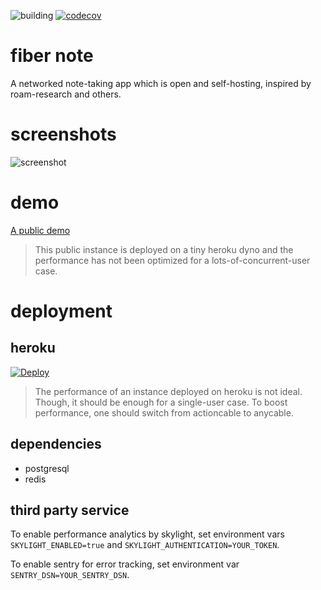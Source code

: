 ![building](https://github.com/namiwang/fiber-note/workflows/rspec/badge.svg)
[![codecov](https://codecov.io/gh/namiwang/fiber-note/branch/master/graph/badge.svg)](https://codecov.io/gh/namiwang/fiber-note)

# fiber note

A networked note-taking app which is open and self-hosting, inspired by roam-research and others.

# screenshots

![screenshot](screenshots/v0.gif?raw=true "screenshot")

# demo

<a href="https://fiber-note-demo.herokuapp.com/notes/welcome" target="_blank">A public demo</a>

> This public instance is deployed on a tiny heroku dyno and the performance has not been optimized for a lots-of-concurrent-user case.

# deployment

## heroku

[![Deploy](https://www.herokucdn.com/deploy/button.svg)](https://heroku.com/deploy)

> The performance of an instance deployed on heroku is not ideal. Though, it should be enough for a single-user case. To boost performance, one should switch from actioncable to anycable.

## dependencies

- postgresql
- redis

## third party service

To enable performance analytics by skylight, set environment vars `SKYLIGHT_ENABLED=true` and `SKYLIGHT_AUTHENTICATION=YOUR_TOKEN`.

To enable sentry for error tracking, set environment var `SENTRY_DSN=YOUR_SENTRY_DSN`.
